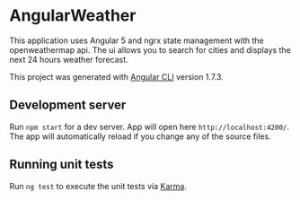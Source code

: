 # AngularWeather

This application uses Angular 5 and ngrx state management with the openweathermap api.
The ui allows you to search for cities and displays the next 24 hours weather forecast.

This project was generated with [Angular CLI](https://github.com/angular/angular-cli) version 1.7.3.

## Development server

Run `npm start` for a dev server. App will open here `http://localhost:4200/`. The app will automatically reload if you change any of the source files.

## Running unit tests

Run `ng test` to execute the unit tests via [Karma](https://karma-runner.github.io).
